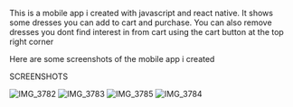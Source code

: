 This is a mobile app i created with javascript and react native. 
It shows some dresses you can add to cart and purchase. 
You can also remove dresses you dont find interest in from cart using the cart button at the top right corner





Here are some screenshots of the mobile app i created

SCREENSHOTS

![IMG_3782](https://github.com/afia-christabel/rn-assignment6-11356456/assets/143700778/b7f7c8a7-0fc8-41dc-9074-ea5c903fd3aa)
![IMG_3783](https://github.com/afia-christabel/rn-assignment6-11356456/assets/143700778/3c692b2b-370f-4214-9fde-a65cd6396cec)
![IMG_3785](https://github.com/afia-christabel/rn-assignment6-11356456/assets/143700778/c2b72e1c-94c3-4abe-8fe0-99516ce1e1c8)
![IMG_3784](https://github.com/afia-christabel/rn-assignment6-11356456/assets/143700778/4c11fc46-ae82-4550-ae0b-5f2f4dedf3e0)


